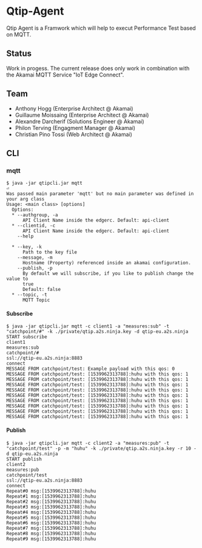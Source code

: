 # Qtip-Agent
Qtip Agent is a Framwork which will help to execut Performance Test based on MQTT.


## Status
Work in progess. The current release does only work in combination with the Akamai MQTT Service "IoT Edge Connect".

## Team
* Anthony Hogg (Enterprise Architect @ Akamai)
* Guillaume Moissaing (Enterprise Architect @ Akamai)
* Alexandre Darcherif (Solutions Engineer @ Akamai)
* Philon Terving (Engagment Manager @ Akamai)
* Christian Pino Tossi (Web Architect @ Akamai)

## CLI
### mqtt

```
$ java -jar qtipcli.jar mqtt                                                                                                                                                           ⏎
Was passed main parameter 'mqtt' but no main parameter was defined in your arg class
Usage: <main class> [options]
  Options:
  * --authgroup, -a
      API Client Name inside the edgerc. Default: api-client
  * --clientid, -c
      API Client Name inside the edgerc. Default: api-client
    --help

  * --key, -k
      Path to the key file
    --message, -m
      Hostname (Property) referenced inside an akamai configuration.
    --publish, -p
      By default we will subscribe, if you like to publish change the value to
      true
      Default: false
  * --topic, -t
      MQTT Topic
```
#### Subscribe
```
$ java -jar qtipcli.jar mqtt -c client1 -a "measures:sub" -t "catchpoint/#" -k ./private/qtip.a2s.ninja.key -d qtip-eu.a2s.ninja
START subscribe
client1
measures:sub
catchpoint/#
ssl://qtip-eu.a2s.ninja:8883
connect
MESSAGE FROM catchpoint/test: Example payload with this qos: 0
MESSAGE FROM catchpoint/test: [1539962313788]:huhu with this qos: 1
MESSAGE FROM catchpoint/test: [1539962313788]:huhu with this qos: 1
MESSAGE FROM catchpoint/test: [1539962313788]:huhu with this qos: 1
MESSAGE FROM catchpoint/test: [1539962313788]:huhu with this qos: 1
MESSAGE FROM catchpoint/test: [1539962313788]:huhu with this qos: 1
MESSAGE FROM catchpoint/test: [1539962313788]:huhu with this qos: 1
MESSAGE FROM catchpoint/test: [1539962313788]:huhu with this qos: 1
MESSAGE FROM catchpoint/test: [1539962313788]:huhu with this qos: 1
MESSAGE FROM catchpoint/test: [1539962313788]:huhu with this qos: 1
```
#### Publish
```
$ java -jar qtipcli.jar mqtt -c client2 -a "measures:pub" -t "catchpoint/test" -p -m "huhu" -k ./private/qtip.a2s.ninja.key -r 10 -d qtip-eu.a2s.ninja
START publish
client2
measures:pub
catchpoint/test
ssl://qtip-eu.a2s.ninja:8883
connect
Repeat#0 msg:[1539962313788]:huhu
Repeat#1 msg:[1539962313788]:huhu
Repeat#2 msg:[1539962313788]:huhu
Repeat#3 msg:[1539962313788]:huhu
Repeat#4 msg:[1539962313788]:huhu
Repeat#5 msg:[1539962313788]:huhu
Repeat#6 msg:[1539962313788]:huhu
Repeat#7 msg:[1539962313788]:huhu
Repeat#8 msg:[1539962313788]:huhu
Repeat#9 msg:[1539962313788]:huhu
```
